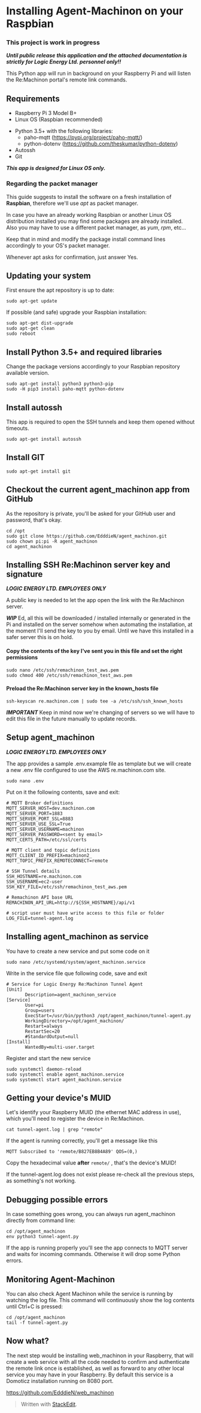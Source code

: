 

# Installing Agent-Machinon on your Raspbian

### This project is work in progress

***Until public release this application and the attached documentation is strictly for Logic Energy Ltd. personnel only!!***

This Python app will run in background on your Raspberry Pi and will listen the Re:Machinon portal's remote link commands.

## Requirements

* Raspberry Pi 3 Model B+
* Linux OS (Raspbian recommended)

- Python 3.5+ with the following libraries:
	- paho-mqtt (https://pypi.org/project/paho-mqtt/)
	- python-dotenv (https://github.com/theskumar/python-dotenv)
- Autossh
- Git

***This app is designed for Linux OS only.***

### Regarding the packet manager

This guide suggests to install the software on a fresh installation of **Raspbian**, therefore we'll use *apt* as packet manager. 

In case you have an already working Raspbian or another Linux OS distribution installed you may find some packages are already installed.
Also you may have to use a different packet manager, as *yum*, *rpm*, etc... 

Keep that in mind and modify the package install command lines accordingly to your OS's packet manager.

Whenever apt asks for confirmation, just answer Yes.

## Updating your system

First ensure the apt repository is up to date:
```
sudo apt-get update
```

If possible (and safe) upgrade your Raspbian installation:
```
sudo apt-get dist-upgrade
sudo apt-get clean
sudo reboot
```

## Install Python 3.5+ and required libraries

Change the package versions accordingly to your Raspbian repository available version.

```
sudo apt-get install python3 python3-pip
sudo -H pip3 install paho-mqtt python-dotenv
```

## Install autossh

This app is required to open the SSH tunnels and keep them opened without timeouts.

```
sudo apt-get install autossh
```

## Install GIT

```
sudo apt-get install git
```

## Checkout the current agent_machinon app from GitHub

As the repository is private, you'll be asked for your GitHub user and password, that's okay.

```
cd /opt
sudo git clone https://github.com/EdddieN/agent_machinon.git
sudo chown pi:pi -R agent_machinon
cd agent_machinon
```

## Installing SSH Re:Machinon server  key and signature
***LOGIC ENERGY LTD. EMPLOYEES ONLY***

A public key is needed to let the app open the link with the  Re:Machinon server.

***WIP*** Ed, all this will be downloaded / installed internally or generated in the Pi and installed on the server somehow when automating the installation, at the moment I'll send the key to you by email. Until we have this installed in a safer server this is on hold.

#### Copy the contents of the key I've sent you in this file and set the  right permissions

```
sudo nano /etc/ssh/remachinon_test_aws.pem 
sudo chmod 400 /etc/ssh/remachinon_test_aws.pem
```
#### Preload the Re:Machinon server key in the known_hosts file

```
ssh-keyscan re.machinon.com | sudo tee -a /etc/ssh/ssh_known_hosts
```

***IMPORTANT*** Keep in mind now we're changing of servers so we will have to edit this file in the future manually to update records.


## Setup agent_machinon
***LOGIC ENERGY LTD. EMPLOYEES ONLY***

The app provides a sample .env.example file as template but we will create a new .env file configured to use the AWS re.machinon.com site.

```
sudo nano .env
```

Put on it the following contents, save and exit:

```
# MQTT Broker definitions  
MQTT_SERVER_HOST=dev.machinon.com  
MQTT_SERVER_PORT=1883  
MQTT_SERVER_PORT_SSL=8883  
MQTT_SERVER_USE_SSL=True  
MQTT_SERVER_USERNAME=machinon  
MQTT_SERVER_PASSWORD=<sent by email>  
MQTT_CERTS_PATH=/etc/ssl/certs  
  
# MQTT client and topic definitions  
MQTT_CLIENT_ID_PREFIX=machinon2_  
MQTT_TOPIC_PREFIX_REMOTECONNECT=remote  
  
# SSH Tunnel details  
SSH_HOSTNAME=re.machinon.com  
SSH_USERNAME=ec2-user
SSH_KEY_FILE=/etc/ssh/remachinon_test_aws.pem  
  
# Remachinon API base URL  
REMACHINON_API_URL=http://${SSH_HOSTNAME}/api/v1  
  
# script user must have write access to this file or folder  
LOG_FILE=tunnel-agent.log
```

## Installing agent_machinon as service

You have to create a new service and put some code on it
```
sudo nano /etc/systemd/system/agent_machinon.service
```

Write in the service file que following code, save and exit

```
# Service for Logic Energy Re:Machinon Tunnel Agent  
[Unit]  
       Description=agent_machinon_service  
[Service]  
       User=pi  
       Group=users  
       ExecStart=/usr/bin/python3 /opt/agent_machinon/tunnel-agent.py
       WorkingDirectory=/opt/agent_machinon/ 
       Restart=always  
       RestartSec=20  
       #StandardOutput=null  
[Install]  
       WantedBy=multi-user.target
```

Register and start the new service

```
sudo systemctl daemon-reload  
sudo systemctl enable agent_machinon.service  
sudo systemctl start agent_machinon.service
```

## Getting your device's MUID

Let's identify your Raspberry MUID (the ethernet MAC address in use), which you'll need to register the device in Re:Machinon. 

```
cat tunnel-agent.log | grep "remote"
```

If the agent is running correctly, you'll get a message like this
```
MQTT Subscribed to 'remote/B827EB8B4A89' QOS=(0,)
```
Copy the hexadecimal value **after** `remote/` , that's the device's MUID!

If the tunnel-agent.log does not exist please re-check all the previous steps, as something's not working.

## Debugging possible errors

In case something goes wrong, you can always run agent_machinon directly from command line:

```
cd /opt/agent_machinon
env python3 tunnel-agent.py
```

If the app is running properly you'll see the app connects to MQTT server and waits for incoming commands. Otherwise it will drop some Python errors.

## Monitoring Agent-Machinon

You can also check Agent Machinon while the service is running by watching the log file. 
This command will continuously show the log contents until Ctrl+C is pressed:

```
cd /opt/agent_machinon
tail -f tunnel-agent.py
```

## Now what?

The next step would be installing web_machinon in your Raspberry, that will create a web service with all the code needed to confirm and authenticate the remote link once is established, as well as forward to any other local service you may have in your Raspberry. By default this service is a Domoticz installation running on 8080 port.

https://github.com/EdddieN/web_machinon


> Written with [StackEdit](https://stackedit.io/).
<!--stackedit_data:
eyJoaXN0b3J5IjpbMTE0NDQ0MjcxOCw2MzcxMDAyNjddfQ==
-->